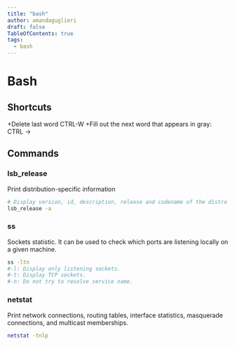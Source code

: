 ```yaml
---
title: "bash"
author: amandaguglieri
draft: false
TableOfContents: true
tags:
  - bash
---
```


# Bash

## Shortcuts


+Delete last word CTRL-W
+Fill out the next word that appears in gray: CTRL ->

## Commands


### lsb_release

Print distribution-specific information

```bash
# Display version, id, description, release and codename of the distro
lsb_release -a 
```
 


### ss
Sockets statistic. It can be used to check which ports are listening locally on a given machine.

```bash
ss -ltn
#-l: Display only listening sockets.
#-t: Display TCP sockets.
#-n: Do not try to resolve service name.
```

### netstat

Print network connections, routing tables, interface statistics, masquerade connections, and multicast memberships.

```bash
netstat -tnlp
```